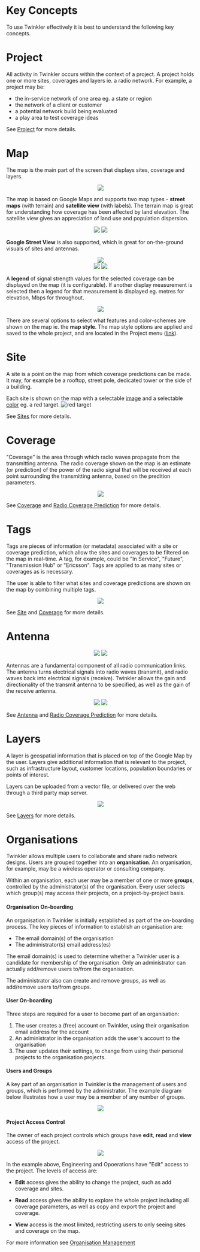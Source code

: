 # 
# Key Concepts

To use Twinkler effectively it is best to understand the following key concepts.

# Project

All activity in Twinkler occurs within the context of a project.  A project holds one or more sites, coverages and layers ie. a radio network. For example, a project may be:

* the in-service network of one area eg. a state or region
* the network of a client or customer
* a potential network build being evaluated
* a play area to test coverage ideas

See [Project](/map-menu?id=sites) for more details.

# Map

The map is the main part of the screen that displays sites, coverage and layers. 

<div style="text-align:center"><img src="_media/map_types.png" /></div>

The map is based on Google Maps and supports two map types - **street maps** (with terrain) and **satellite view** (with labels). The terrain map is great for understanding how coverage has been affected by land elevation. The satellite view gives an appreciation of land use and population dispersion.

<div style="text-align:center"><img src="_media/terrain_example.png"/>&nbsp;<img src="_media/satellite_example.png" /></div>

**Google Street View** is also supported, which is great for on-the-ground visuals of sites and antennas.

<div style="text-align:center"><img src="_media/streetview_man.png"/></div>

<div style="text-align:center"><img src="_media/streetview_selection.png"/>&nbsp;<img src="_media/streetview_example_01.png" /></div>

A **legend** of signal strength values for the selected coverage can be displayed on the map (it is configurable). If another display measurement is selected then a legend for that measurement is displayed eg. metres for elevation, Mbps for throughout.

<div style="text-align:center"><img src="_media/legend_dbm.png" /></div>

There are several options to select what features and color-schemes are shown on the map ie. the **map style**. The map style options are applied and saved to the whole project, and are located in the Project menu ([link](map-menu.md?id=map-style)).

# Site

A site is a point on the map from which coverage predictions can be made. It may, for example be a rooftop, street pole, dedicated tower or the side of a building.

Each site is shown on the map with a selectable [image](/parameters?id=IMAGES) and a selectable [color](/parameters?id=COLORS) eg. a red target. ![red target](_media/red_target.png)

See [Sites](/map-menu?id=sites) for more details.

# Coverage

"Coverage" is the area through which radio waves propagate from the transmitting antenna. The radio coverage shown on the map is an estimate (or prediction) of the power of the radio signal that will be received at each point surrounding the transmitting antenna, based on the predition parameters.

<div style="text-align:center"><img src="_media/coverage_example.png"/></div>

See [Coverage](/map-menu?id=coverage) and [Radio Coverage Prediction](radio-prediction.md?id=radio-coverage-prediction) for more details.

# Tags

Tags are pieces of information (or metadata) associated with a site or coverage prediction, which allow the sites and coverages to be filtered on the map in real-time. A tag, for example, could be "In Service", "Future", "Transmission Hub" or "Ericsson". Tags are applied to as many sites or coverages as is necessary.

The user is able to filter what sites and coverage predictions are shown on the map by combining multiple tags. 

<div style="text-align:center"><img src="_media/tag_example.png" /></div>

See [Site](/map-menu?id=site) and [Coverage](/map-menu?id=coverage) for more details.

# Antenna

<div style="text-align:center"><img src="_media/antenna_ceiling.png"/>&nbsp;<img src="_media/antenna_patch.png"/></div>

Antennas are a fundamental component of all radio communication links. The antenna turns electrical signals into radio waves (transmit), and radio waves back into electrical signals (receive). Twinkler allows the gain and directionality of the transmit antenna to be specified, as well as the gain of the receive antenna.  

<div style="text-align:center"><img src="_media/antenna_panel.png"/>&nbsp;<img src="_media/antenna_tower.png"/></div>

See [Antenna](/main-menu?id=antenna) and [Radio Coverage Prediction](radio-prediction?id=radio-coverage-prediction) for more details.

# Layers

A layer is geospatial information that is placed on top of the Google Map by the user. Layers give additional information that is relevant to the project, such as infrastructure layout, customer locations, population boundaries or points of interest.

Layers can be uploaded from a vector file, or delivered over the web through a third party map server.

<div style="text-align:center"><img src="_media/layers_example.png"/></div>

See [Layers](/map-menu?id=layers) for more details.

# Organisations

Twinkler allows multiple users to collaborate and share radio network designs. Users are grouped together into an **organisation**. An organisation, for example, may be a wireless operator or consulting company.

Within an organisation, each user may be a member of one or more **groups**, controlled by the administrator(s) of the organisation. Every user selects which group(s) may access their projects, on a project-by-project basis. 

#### Organisation On-boarding

An organisation in Twinkler is initially established as part of the on-boarding process. The key pieces of information to establish an organisation are:

* The email domain(s) of the organisation
* The administrator(s) email address(es)

The email domain(s) is used to determine whether a Twinkler user is a candidate for membership of the organisation. Only an administrator can actually add/remove users to/from the organisation. 

The administrator also can create and remove groups, as well as add/remove users to/from groups.

#### User On-boarding

Three steps are required for a user to become part of an organisation:

1. The user creates a (free) account on Twinkler, using their organisation email address for the account
2. An administrator in the organisation adds the user's account to the organisation
3. The user updates their settings, to change from using their personal projects to the organisation projects.  

#### Users and Groups 

A key part of an organisation in Twinkler is the management of users and groups, which is performed by the administrator. The example diagram below illustrates how a user may be a member of any number of groups.

<div style="text-align:center"><img src="_media/organisation.png" /></div>

#### Project Access Control

The owner of each project controls which groups have **edit**, **read** and **view** access of the project.

<div style="text-align:center"><img src="_media/access_control.png" /></div>

In the example above, Engineering and Opoerations have "Edit" access to the project. The levels of access are:

* **Edit** access gives the ability to change the project, such as add coverage and sites.

* **Read** access gives the ability to explore the whole project including all coverage parameters, as well as copy and export the project and coverage.

* **View** access is the most limited, restricting users to only seeing sites and coverage on the map.

For more information see [Organisation Management](main-menu?id=organisation-management)
